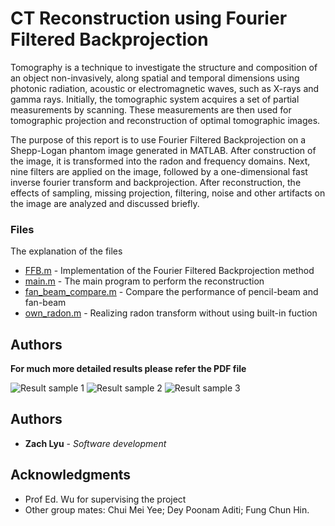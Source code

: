 # CT Reconstruction using Fourier Filtered Backprojection

Tomography is a technique to investigate the structure and composition of an object
non-invasively, along spatial and temporal dimensions using photonic radiation, acoustic or
electromagnetic waves, such as X-rays and gamma rays. Initially, the tomographic system
acquires a set of partial measurements by scanning. These measurements are then used for
tomographic projection and reconstruction of optimal tomographic images.

The purpose of this report is to use Fourier Filtered Backprojection on a Shepp-Logan phantom
image generated in MATLAB. After construction of the image, it is transformed into the radon
and frequency domains. Next, nine filters are applied on the image, followed by a
one-dimensional fast inverse fourier transform and backprojection. After reconstruction, the
effects of sampling, missing projection, filtering, noise and other artifacts on the image are
analyzed and discussed briefly.


### Files

The explanation of the files

* [FFB.m](https://github.com/bijiuni/CT_reconstruction/blob/master/FFB.m) - Implementation of the Fourier Filtered Backprojection method
* [main.m](https://github.com/bijiuni/CT_reconstruction/blob/master/main.m) - The main program to perform the reconstruction
* [fan_beam_compare.m](https://github.com/bijiuni/CT_reconstruction/blob/master/fan_beam_compare.m) - Compare the performance of pencil-beam and fan-beam
* [own_radon.m](https://github.com/bijiuni/CT_reconstruction/blob/master/own_radon.m) - Realizing radon transform without using built-in fuction

## Authors

**For much more detailed results please refer the PDF file**

![Result sample 1](https://github.com/bijiuni/CT_reconstruction/blob/master/sample1.PNG)
![Result sample 2](https://github.com/bijiuni/CT_reconstruction/blob/master/sample2.PNG)
![Result sample 3](https://github.com/bijiuni/CT_reconstruction/blob/master/sample3.PNG)


## Authors

* **Zach Lyu** - *Software development*


## Acknowledgments

* Prof Ed. Wu for supervising the project
* Other group mates: Chui Mei Yee; Dey Poonam Aditi; Fung Chun Hin.

